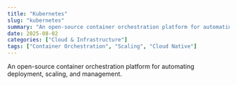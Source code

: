 ```yaml
---
title: "Kubernetes"
slug: "kubernetes"
summary: "An open-source container orchestration platform for automating deployment, scaling, and management."
date: 2025-08-02
categories: ["Cloud & Infrastructure"]
tags: ["Container Orchestration", "Scaling", "Cloud Native"]
---
```


An open-source container orchestration platform for automating deployment, scaling, and management.
